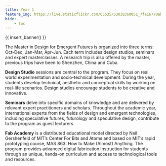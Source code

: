 ```yaml
---
title: Year 1
feature_img: https://live.staticflickr.com/65535/53038360051_7fa16770ab_o.jpg
hide:
    - toc
---
```


{{ insert_banner() }}

The Master in Design for Emergent Futures is organized into three terms: Oct-Dec, Jan-Mar, Apr-Jun. Each term includes design studios, seminars and expert masterclasses. A research trip is also offered by the master, previous trips have been to Shenzhen, China and Cuba.

**Design Studio** sessions are central to the program. They focus on real world experimentation and socio-technical development. During the year, students develop technical, aesthetic and conceptual skills by working on real-life scenarios. Design studios encourage students to be creative and innovative. 

**Seminars** delve into specific domains of knowledge and are delivered by relevant expert practitioners and scholars. Throughout the academic year, international experts from the fields of design and emergent technologies, including speculative futures, futurology and speculative design, contribute to the program as guest lecturers.

**Fab Academy** is a distributed educational model directed by Neil Gershenfeld of MIT’s Center For Bits and Atoms and based on MIT’s rapid prototyping course, MAS 863: How to Make (Almost) Anything. The program provides advanced digital fabrication instruction for students through an unique, hands-on curriculum and access to technological tools and resources.